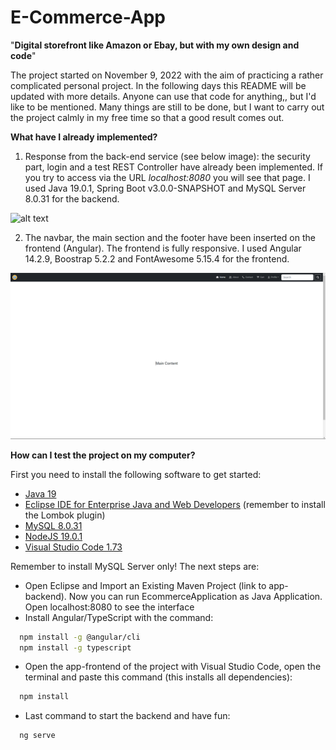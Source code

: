 # E-Commerce-App
"**Digital storefront like Amazon or Ebay, but with my own design and code**"

The project started on November 9, 2022 with the aim of practicing a rather complicated personal project. In the following days this README will be updated with more details. Anyone can use that code for anything,, but I'd like to be mentioned. Many things are still to be done, but I want to carry out the project calmly in my free time so that a good result comes out.

**What have I already implemented?**

1. Response from the back-end service (see below image): the security part, login and a test REST Controller have already been implemented. If you try to access via the URL *localhost:8080* you will see that page. I used Java 19.0.1, Spring Boot v3.0.0-SNAPSHOT and MySQL Server 8.0.31 for the backend.

![alt text](https://github.com/krishna-pilato/E-Commerce-App/blob/main/images/backend%20app%20screenshot%20-%20desktop.png?raw=true)

2. The navbar, the main section and the footer have been inserted on the frontend (Angular). The frontend is fully responsive. I used Angular 14.2.9, Boostrap 5.2.2 and FontAwesome 5.15.4 for the frontend.

![alt text](https://github.com/krishna-pilato/E-Commerce-App/blob/main/images/frontend%20app%20screenshot%20-%20desktop.png?raw=false)

**How can I test the project on my computer?**

First you need to install the following software to get started:

- [Java 19](https://www.oracle.com/java/technologies/javase/jdk19-archive-downloads.html "Java Download")
- [Eclipse IDE for Enterprise Java and Web Developers](https://www.eclipse.org/downloads/packages/release/2022-09/r/eclipse-ide-enterprise-java-and-web-developers "Eclipse Download") (remember to install the Lombok plugin)
- [MySQL 8.0.31](https://dev.mysql.com/downloads/mysql/ "MySQL Download")
- [NodeJS 19.0.1](https://nodejs.org/en/ "NodeJS Download")
- [Visual Studio Code 1.73](https://code.visualstudio.com/download "VS Code Download")

Remember to install MySQL Server only! The next steps are:

- Open Eclipse and Import an Existing Maven Project (link to app-backend). Now you can run EcommerceApplication as Java Application. Open localhost:8080 to see the interface
- Install Angular/TypeScript with the command:

```bash
  npm install -g @angular/cli
  npm install -g typescript
```
- Open the app-frontend of the project with Visual Studio Code, open the terminal and paste this command (this installs all dependencies):

```bash
  npm install
```

- Last command to start the backend and have fun:

```bash
  ng serve
```
